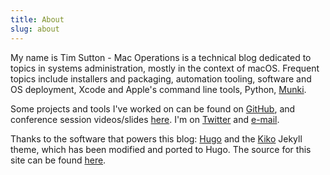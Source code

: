 ```yaml
---
title: About
slug: about
---
```


My name is Tim Sutton - Mac Operations is a technical blog dedicated to topics in systems administration, mostly in the context of macOS. Frequent topics include installers and packaging, automation tooling, software and OS deployment, Xcode and Apple's command line tools, Python, [Munki](https://github.com/munki/munki).

Some projects and tools I've worked on can be found on [GitHub](https://github.com/timsutton), and conference session videos/slides [here](/talks). I'm on [Twitter](https://twitter.com/tvsutton) and [e-mail](mailto:tim@synthist.net).

Thanks to the software that powers this blog: [Hugo](https://gohugo.io) and the [Kiko](https://github.com/gfjaru/Kiko) Jekyll theme, which has been modified and ported to Hugo. The source for this site can be found [here](https://github.com/timsutton/macops.ca).
